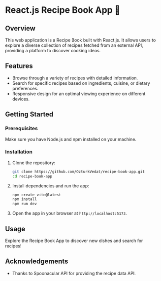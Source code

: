 # React.js Recipe Book App 🍲

## Overview

This web application is a Recipe Book built with React.js. It allows users to explore a diverse collection of recipes fetched from an external API, providing a platform to discover cooking ideas.

## Features

- Browse through a variety of recipes with detailed information.
- Search for specific recipes based on ingredients, cuisine, or dietary preferences.
- Responsive design for an optimal viewing experience on different devices.


## Getting Started

### Prerequisites

Make sure you have Node.js and npm installed on your machine.

### Installation

1. Clone the repository:

   ```bash
   git clone https://github.com/OzturkVedat/recipe-book-app.git
   cd recipe-book-app
   ```

2. Install dependencies and run the app:

   ```bash
   npm create vite@latest
   npm install
   npm run dev
   ```

3. Open the app in your browser at `http://localhost:5173`.

## Usage

Explore the Recipe Book App to discover new dishes and search for recipes!


## Acknowledgements

- Thanks to Spoonacular API for providing the recipe data API.
